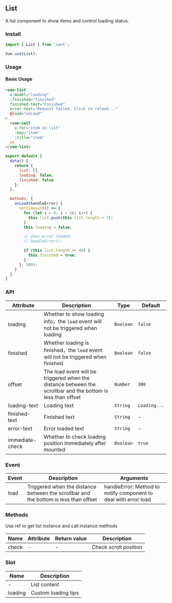 ## List
A list component to show items and control loading status.

### Install
``` javascript
import { List } from 'vant';

Vue.use(List);
```

### Usage

#### Basic Usage

```html
<van-list
  v-model="loading"
  :finished="finished"
  finished-text="Finished"
  error-text="Request failed. Click to reload..."
  @load="onLoad"
>
  <van-cell
    v-for="item in list"
    :key="item"
    :title="item"
  />
</van-list>
```

```js
export default {
  data() {
    return {
      list: [],
      loading: false,
      finished: false
    };
  },

  methods: {
    onLoad(handleError) {
      setTimeout(() => {
        for (let i = 0; i < 10; i++) {
          this.list.push(this.list.length + 1);
        }
        this.loading = false;

        // when error loaded:
        // handleError();

        if (this.list.length >= 40) {
          this.finished = true;
        }
      }, 500);
    }
  }
}
```

### API

| Attribute | Description | Type | Default |
|------|------|------|------|
| loading | Whether to show loading info，the `load` event will not be triggered when loading | `Boolean` | `false` |
| finished | Whether loading is finished，the `load` event will not be triggered when finished | `Boolean` | `false` |
| offset | The load event will be triggered when the distance between the scrollbar and the bottom is less than offset | `Number` | `300` |
| loading-text | Loading text | `String` | `Loading...` |
| finished-text | Finished text | `String` | - |
| error-text | Error loaded text | `String` | - |
| immediate-check | Whether to check loading position immediately after mounted | `Boolean` | `true` |

### Event

| Event | Description | Arguments |
|------|------|------|
| load | Triggered when the distance between the scrollbar and the bottom is less than offset | handleError: Method to notify component to deal with error load |

### Methods

Use ref to get list instance and call instance methods

| Name | Attribute | Return value | Description |
|------|------|------|------|
| check | - | - | Check scroll position |

### Slot

| Name | Description |
|------|------|
| - | List content |
| loading | Custom loading tips |

